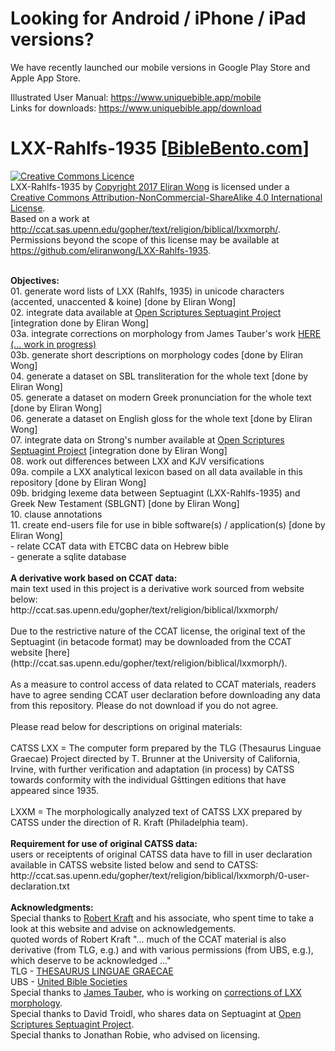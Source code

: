 # Looking for Android / iPhone / iPad versions?

We have recently launched our mobile versions in Google Play Store and Apple App Store.

Illustrated User Manual: <a href='https://www.uniquebible.app/mobile'>https://www.uniquebible.app/mobile</a><br>
Links for downloads: <a href='https://www.uniquebible.app/download'>https://www.uniquebible.app/download</a>

# LXX-Rahlfs-1935 [<a href="https://biblebento.com/" target="_blank">BibleBento.com</a>]

<p><a rel="license" href="http://creativecommons.org/licenses/by-nc-sa/4.0/"><img alt="Creative Commons Licence" style="border-width:0" src="https://i.creativecommons.org/l/by-nc-sa/4.0/88x31.png" /></a><br /><span xmlns:dct="http://purl.org/dc/terms/" href="http://purl.org/dc/dcmitype/Dataset" property="dct:title" rel="dct:type">LXX-Rahlfs-1935</span> by <a xmlns:cc="http://creativecommons.org/ns#" href="https://github.com/eliranwong/LXX-Rahlfs-1935" property="cc:attributionName" rel="cc:attributionURL">Copyright 2017 Eliran Wong</a> is licensed under a <a rel="license" href="http://creativecommons.org/licenses/by-nc-sa/4.0/">Creative Commons Attribution-NonCommercial-ShareAlike 4.0 International License</a>.<br />Based on a work at <a xmlns:dct="http://purl.org/dc/terms/" href="http://ccat.sas.upenn.edu/gopher/text/religion/biblical/lxxmorph/" rel="dct:source">http://ccat.sas.upenn.edu/gopher/text/religion/biblical/lxxmorph/</a>.<br />Permissions beyond the scope of this license may be available at <a xmlns:cc="http://creativecommons.org/ns#" href="https://github.com/eliranwong/LXX-Rahlfs-1935" rel="cc:morePermissions">https://github.com/eliranwong/LXX-Rahlfs-1935</a>.</p>
<br />
<b>Objectives:</b><br />
01. generate word lists of LXX (Rahlfs, 1935) in unicode characters (accented, unaccented & koine) [done by Eliran Wong]<br />
02. integrate data available at <a href='https://github.com/openscriptures/GreekResources'>Open Scriptures Septuagint Project</a>  [integration done by Eliran Wong]<br />
03a. integrate corrections on morphology from James Tauber's work <a href='https://github.com/jtauber/greek-inflexion'>HERE (... work in progress)</a><br />
03b. generate short descriptions on morphology codes [done by Eliran Wong]<br>
04. generate a dataset on SBL transliteration for the whole text [done by Eliran Wong]<br>
05. generate a dataset on modern Greek pronunciation for the whole text [done by Eliran Wong]<br />
06. generate a dataset on English gloss for the whole text [done by Eliran Wong]<br />
07. integrate data on Strong's number available at <a href='https://github.com/openscriptures/GreekResources'>Open Scriptures Septuagint Project</a> [integration done by Eliran Wong]<br />
08. work out differences between LXX and KJV versifications<br />
09a. compile a LXX analytical lexicon based on all data available in this repository [done by Eliran Wong]<br />
09b. bridging lexeme data between Septuagint (LXX-Rahlfs-1935) and Greek New Testament (SBLGNT) [done by Eliran Wong]<br />
10. clause annotations<br />
11. create end-users file for use in bible software(s) / application(s) [done by Eliran Wong]<br />
- relate CCAT data with ETCBC data on Hebrew bible<br />
- generate a sqlite database<br />
<br />
<b>A derivative work based on CCAT data:</b><br />
main text used in this project is a derivative work sourced from website below:<br /> http://ccat.sas.upenn.edu/gopher/text/religion/biblical/lxxmorph/<br />
<br />
Due to the restrictive nature of the CCAT license, the original text
of the Septuagint (in betacode format) may be downloaded from the CCAT website
[here](http://ccat.sas.upenn.edu/gopher/text/religion/biblical/lxxmorph/).<br />
<br />
As a measure to control access of data related to CCAT materials, readers have to agree sending CCAT user declaration before downloading any data from this repository.  Please do not download if you do not agree.
<br /><br />
Please read below for descriptions on original materials:<br />
<br />
CATSS LXX = The computer form prepared by the TLG (Thesaurus 
Linguae Graecae) Project directed by T. Brunner at the University 
of California, Irvine, with further verification and adaptation 
(in process) by CATSS towards conformity with the individual 
Gšttingen editions that have appeared since 1935. <br />
<br />
LXXM = The morphologically analyzed text of CATSS LXX prepared by CATSS
under the direction of R. Kraft (Philadelphia team).
<br />
<br />
<b>Requirement for use of original CATSS data:</b><br />
users or receiptents of original CATSS data have to fill in user declaration available in CATSS website listed below and send to CATSS:<br />
http://ccat.sas.upenn.edu/gopher/text/religion/biblical/lxxmorph/0-user-declaration.txt
<br />
<br />
<b>Acknowledgments:</b><br />
Special thanks to <a href='http://ccat.sas.upenn.edu/gopher/text/religion/biblical/lxxmorph/'>Robert Kraft</a> and his associate, who spent time to take a look at this website and advise on acknowledgements.<br />
quoted words of Robert Kraft "... much of the CCAT material is also derivative (from TLG, e.g.) and with various permissions (from UBS, e.g.), which deserve to be acknowledged ..."<br />
TLG - <a href='http://stephanus.tlg.uci.edu/'>THESAURUS LINGUAE GRAECAE</a><br />
UBS - <a href='https://www.unitedbiblesocieties.org/'>United Bible Societies</a><br />
Special thanks to <a href='http://jktauber.com'>James Tauber</a>, who is working on <a href='https://github.com/jtauber/greek-inflexion/tree/lxx'>corrections of LXX morphology</a>.<br />
Special thanks to David Troidl, who shares data on Septuagint at <a href='https://github.com/openscriptures/GreekResources'>Open Scriptures Septuagint Project</a>.<br />
Special thanks to Jonathan Robie, who advised on licensing.
